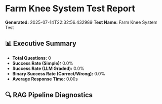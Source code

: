 # Farm Knee System Test Report

**Generated:** 2025-07-14T22:32:56.432989
**Test Name:** Farm Knee System Test

## 📊 Executive Summary

- **Total Questions:** 0
- **Success Rate (Simple):** 0.0%
- **Success Rate (LLM Graded):** 0.0%
- **Binary Success Rate (Correct/Wrong):** 0.0%
- **Average Response Time:** 0.00s

## 🔍 RAG Pipeline Diagnostics

